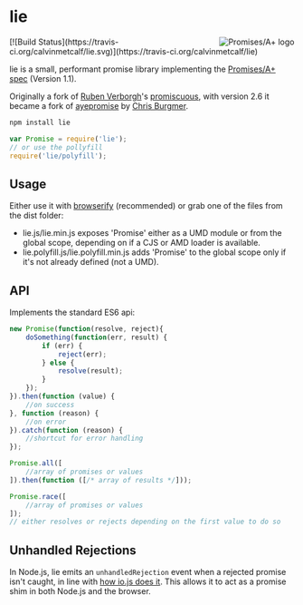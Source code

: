 # lie

<a href="http://promises-aplus.github.com/promises-spec">
  <img src="http://promises-aplus.github.com/promises-spec/assets/logo-small.png"
       alt="Promises/A+ logo" title="Promises/A+ 1.1 compliant" align="right" />
</a> [![Build Status](https://travis-ci.org/calvinmetcalf/lie.svg)](https://travis-ci.org/calvinmetcalf/lie)

lie is a small, performant promise library implementing
the [Promises/A+ spec](http://promises-aplus.github.com/promises-spec/) (Version 1.1).

Originally a fork
of [Ruben Verborgh](https://github.com/RubenVerborgh)'s [promiscuous](https://github.com/RubenVerborgh/promiscuous),
with version 2.6 it became a fork of [ayepromise](https://github.com/cburgmer/ayepromise)
by [Chris Burgmer](https://github.com/cburgmer).

```bash
npm install lie

```

```javascript
var Promise = require('lie');
// or use the pollyfill
require('lie/polyfill');
```

## Usage

Either use it with [browserify](http://browserify.org/) (recommended) or grab one of the files from the dist folder:

- lie.js/lie.min.js exposes 'Promise' either as a UMD module or from the global scope, depending on if a CJS or AMD
  loader is available.
- lie.polyfill.js/lie.polyfill.min.js adds 'Promise' to the global scope only if it's not already defined (not a UMD).

## API

Implements the standard ES6 api:

```js
new Promise(function(resolve, reject){
    doSomething(function(err, result) {
        if (err) {
            reject(err);
        } else {
            resolve(result);
        }
    });
}).then(function (value) {
    //on success
}, function (reason) {
    //on error
}).catch(function (reason) {
    //shortcut for error handling
});

Promise.all([
    //array of promises or values
]).then(function ([/* array of results */]));

Promise.race([
    //array of promises or values
]);
// either resolves or rejects depending on the first value to do so
```

## Unhandled Rejections

In Node.js, lie emits an `unhandledRejection` event when a rejected promise isn't caught, in line
with [how io.js does it](https://iojs.org/api/process.html#process_event_unhandledrejection). This allows it to act as a
promise shim in both Node.js and the browser.
